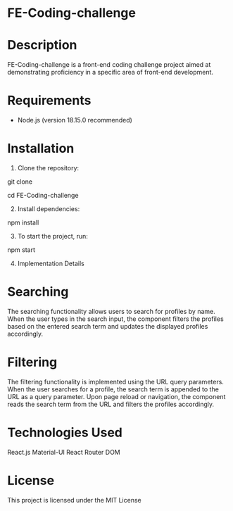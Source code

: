 # FE-Coding-challenge

# Description

FE-Coding-challenge is a front-end coding challenge project aimed at demonstrating proficiency in a specific area of front-end development.

# Requirements

- Node.js (version 18.15.0 recommended)

# Installation

1. Clone the repository:

git clone [<repository-url>](https://github.com/zain-abbas-arhamsoft/FE-Coding-Challenge.git)

cd FE-Coding-challenge

2. Install dependencies:

npm install

3. To start the project, run:

npm start


4. Implementation Details
# Searching
The searching functionality allows users to search for profiles by name. When the user types in the search input, the component filters the profiles based on the entered search term and updates the displayed profiles accordingly.

# Filtering
The filtering functionality is implemented using the URL query parameters. When the user searches for a profile, the search term is appended to the URL as a query parameter. Upon page reload or navigation, the component reads the search term from the URL and filters the profiles accordingly.

# Technologies Used
React.js
Material-UI
React Router DOM

# License
This project is licensed under the MIT License
